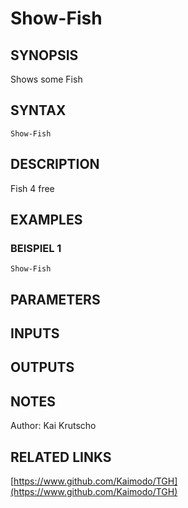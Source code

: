 ﻿---
external help file: TGH-help.xml
Module Name: TGH
online version: https://www.github.com/Kaimodo/TGH
schema: 2.0.0
---

# Show-Fish

## SYNOPSIS
Shows some Fish

## SYNTAX

```
Show-Fish
```

## DESCRIPTION
Fish 4 free

## EXAMPLES

### BEISPIEL 1
```
Show-Fish
```

## PARAMETERS

## INPUTS

## OUTPUTS

## NOTES
Author: Kai Krutscho

## RELATED LINKS

[https://www.github.com/Kaimodo/TGH](https://www.github.com/Kaimodo/TGH)

